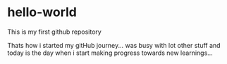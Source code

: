 # hello-world
This is my first github repository

Thats how i started my gitHub journey... was busy with lot other stuff and today is the day when i start making progress towards new learnings...
